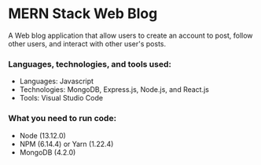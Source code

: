 # MERN Stack Web Blog

A Web blog application that allow users to create an account to post, follow other users, and interact with other user's posts.

### Languages, technologies, and tools used:

* Languages: Javascript
* Technologies: MongoDB, Express.js, Node.js, and React.js
* Tools: Visual Studio Code

### What you need to run code:

* Node (13.12.0)
* NPM (6.14.4) or Yarn (1.22.4)
* MongoDB (4.2.0)
